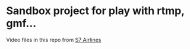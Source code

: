 # Sandbox project for play with rtmp, gmf...

Video files in this repo from [S7 Airlines](https://www.youtube.com/user/S7Group)

